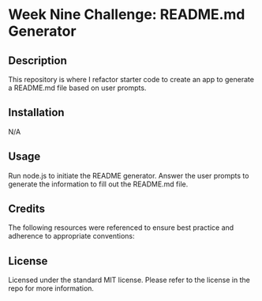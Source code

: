 # Week Nine Challenge: README.md Generator

## Description

This repository is where I refactor starter code to create an app to generate a README.md file based on user prompts.

## Installation

N/A

## Usage

Run node.js to initiate the README generator. Answer the user prompts to generate the information to fill out the README.md file.

## Credits

The following resources were referenced to ensure best practice and adherence to appropriate conventions:


## License

Licensed under the standard MIT license. Please refer to the license in the repo for more information.